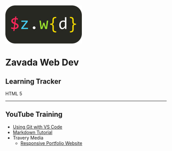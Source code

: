 <img href="https://github.com/mzavada/portfolio/blob/master/dist/img/zwd_logo.png" style="align:center;">


![Zavada Web Dev](https://github.com/mzavada/portfolio/blob/master/dist/img/zwd_logo.png)
# Zavada Web Dev


## Learning Tracker
HTML 5


_______________________________________
## YouTube Training
- [Using Git with VS Code](https://www.youtube.com/watch?v=9cMWR-EGFuY)
- [Markdown Tutorial](https://www.youtube.com/watch?v=pTCROLZLhDM)
- Travery Media
    - [Responsive Portfolio Website](https://www.youtube.com/watch?v=gYzHS-n2gqU)
